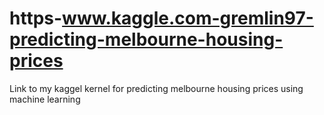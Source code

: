 # https-www.kaggle.com-gremlin97-predicting-melbourne-housing-prices
Link to my kaggel kernel for predicting melbourne housing prices using machine learning
